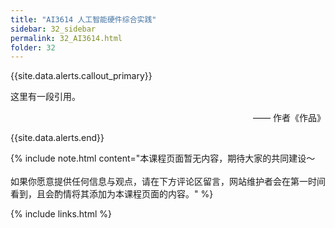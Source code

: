 ```yaml
---
title: "AI3614 人工智能硬件综合实践"
sidebar: 32_sidebar
permalink: 32_AI3614.html
folder: 32
---
```


{{site.data.alerts.callout_primary}}
<p>这里有一段引用。</p>
<p align="right">—— 作者《作品》</p>

{{site.data.alerts.end}}

{% include note.html content="本课程页面暂无内容，期待大家的共同建设～<br/><br/>如果你愿意提供任何信息与观点，请在下方评论区留言，网站维护者会在第一时间看到，且会酌情将其添加为本课程页面的内容。" %}

{% include links.html %}
